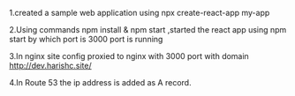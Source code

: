 1.created a sample web application using npx create-react-app my-app


2.Using commands npm install & npm start
,started the react app using npm start by which port is 3000 port is running

3.In nginx site config   proxied to nginx with 3000 port with domain http://dev.harishc.site/

4.In Route 53 the ip address is added as A record.

